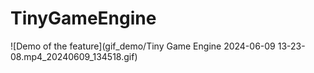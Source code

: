 # TinyGameEngine

![Demo of the feature](gif_demo/Tiny Game Engine 2024-06-09 13-23-08.mp4_20240609_134518.gif)
